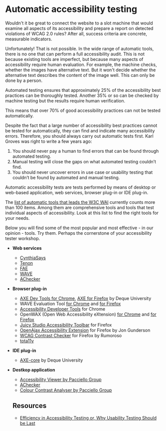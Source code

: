 # Automatic accessibility testing
Wouldn't it be great to connect the website to a slot machine that would examine all aspects of its accessibility and prepare a report on detected violations of WCAG 2.0 rules? After all, success criteria are concrete, measurable indicators.

Unfortunately! That is not possible. In the wide range of automatic tools, there is no one that can perform a full accessibility audit.
This is not because existing tools are imperfect, but because many aspects of accessibility require human evaluation. For example, the machine checks, whether the images have alternative text. But it won't decide whether the alternative text describes the content of the image well. This can only be done by a person. 

Automated testing ensures that approximately 25% of the accessibility best practices can be thoroughly tested. Another 35% or so can be checked by machine testing but the results require human verification.

This means that over 70% of good accessibility practices can not be tested automatically.

Despite the fact that a large number of accessibility best practices cannot be tested for automatically, they can find and indicate many accessibility errors. 
Therefore, you should always carry out automatic tests first. Karl Groves was right to write a few years ago:

 1. You should never pay a human to find errors that can be found through automated testing.
 2. Manual testing will close the gaps on what automated testing couldn’t find.
 3. You should never uncover errors in use case or usability testing that couldn’t be found by automated and manual testing.

Automatic accessibility tests are tests performed by means of desktop or web-based application, web services, browser plug-in or IDE plug-in. 

The [list of automatic tools that leads the W3C WAI](https://www.w3.org/WAI/ER/tools/) currently counts more than 100 items. Among them are comprehensive tools and tools that test individual aspects of accessibility. Look at this list to find the right tools for your needs.

Below you will find some of the most popular and most effective - in our opinion - tools. Try them. Perhaps the cornerstone of your accessibility tester workshop.
* **Web services**
  - [CynthiaSays](http://www.cynthiasays.com/)
  - [Tenon](https://tenon.io/)
  - [FAE](https://fae.disability.illinois.edu/anonymous/?Anonymous%20Report=/)
  - [WAVE](http://wave.webaim.org/)
  - [AChecker](https://achecker.ca)
* **Browser plug-in**
  - [AXE Dev Tools for Chrome](http://bitly.com/aXe-Chrome), [AXE for Firefox](http://bit.ly/aXe-Firefox) by Deque University
  - WAVE Evaluation Tool [for Chrome](https://chrome.google.com/webstore/detail/wave-evaluation-tool/jbbplnpkjmmeebjpijfedlgcdilocofh) and [for Firefox](https://addons.mozilla.org/en-US/firefox/addon/wave-toolbar/)
  - [Accessibility Developer Tools](https://chrome.google.com/webstore/detail/accessibility-developer-t/fpkknkljclfencbdbgkenhalefipecmb) for Chrome
  - OpenWAX (Open Web Accessibility eXtension) [for Chrome](https://chrome.google.com/webstore/detail/openwax/bfahpbmaknaeohgdklfbobogpdngngoe) and [for Firefox](https://addons.mozilla.org/pl/firefox/addon/openwax/)
  - [Juicy Studio Accessibility Toolbar](https://addons.mozilla.org/pl/firefox/addon/juicy-studio-accessibility-too/) for Firefox
  - [OpenAjax Accessibility Extension](https://addons.mozilla.org/en-US/firefox/addon/openajax-accessibility-exte/) for Firefox by Jon Gunderson
  - [WCAG Contrast Checker](https://addons.mozilla.org/pl/firefox/addon/wcag-contrast-checker/) for Firefox by Rumoroso
  - [tota11y](http://khan.github.io/tota11y/)
* **IDE plug-in**
  - [AXE-core](https://www.axe-core.org/) by Deque University
* **Destkop application** 
  - [Accessibility Viewer by Pacciello Group](https://developer.paciellogroup.com/resources/aviewer/)
  - [AChecker](http://www.atutor.ca/achecker/download.php)
  - [Colour Contrast Analyser by Pacciello Group](https://developer.paciellogroup.com/resources/contrastanalyser/)
  
  ## Resources
  * [Efficiency in Accessibility Testing or, Why Usability Testing Should be Last](http://www.karlgroves.com/2012/04/27/efficiency-in-accessibility-testing-or-why-usability-testing-should-be-last/)
